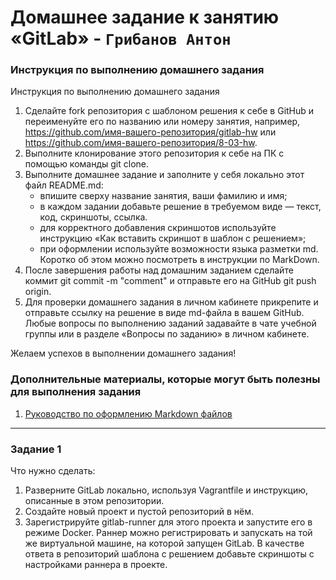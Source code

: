 # Домашнее задание к занятию «GitLab» - `Грибанов Антон`


### Инструкция по выполнению домашнего задания
Инструкция по выполнению домашнего задания
  1. Сделайте fork репозитория c шаблоном решения к себе в GitHub и переименуйте его по названию или номеру занятия, например, https://github.com/имя-вашего-репозитория/gitlab-hw или https://github.com/имя-вашего-репозитория/8-03-hw.
  2. Выполните клонирование этого репозитория к себе на ПК с помощью команды git clone.
  3. Выполните домашнее задание и заполните у себя локально этот файл README.md:
     - впишите сверху название занятия, ваши фамилию и имя;
     - в каждом задании добавьте решение в требуемом виде — текст, код, скриншоты, ссылка.
     - для корректного добавления скриншотов используйте инструкцию «Как вставить скриншот в шаблон с решением»;
     - при оформлении используйте возможности языка разметки md. Коротко об этом можно посмотреть в инструкции по MarkDown.
  4. После завершения работы над домашним заданием сделайте коммит git commit -m "comment" и отправьте его на GitHub git push origin.
  5. Для проверки домашнего задания в личном кабинете прикрепите и отправьте ссылку на решение в виде md-файла в вашем GitHub.
Любые вопросы по выполнению заданий задавайте в чате учебной группы или в разделе «Вопросы по заданию» в личном кабинете.
   
Желаем успехов в выполнении домашнего задания!
   
### Дополнительные материалы, которые могут быть полезны для выполнения задания

1. [Руководство по оформлению Markdown файлов](https://gist.github.com/Jekins/2bf2d0638163f1294637#Code)

---

### Задание 1
Что нужно сделать:

  1. Разверните GitLab локально, используя Vagrantfile и инструкцию, описанные в этом репозитории.
  2. Создайте новый проект и пустой репозиторий в нём.
  3. Зарегистрируйте gitlab-runner для этого проекта и запустите его в режиме Docker. Раннер можно регистрировать и запускать на той же виртуальной машине, на которой запущен GitLab.
В качестве ответа в репозиторий шаблона с решением добавьте скриншоты с настройками раннера в проекте.
